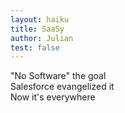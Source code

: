 ```yaml
---
layout: haiku
title: SaaSy
author: Julian
test: false
---
```


"No Software" the goal<br>
Salesforce evangelized it<br>
Now it's everywhere<br>
